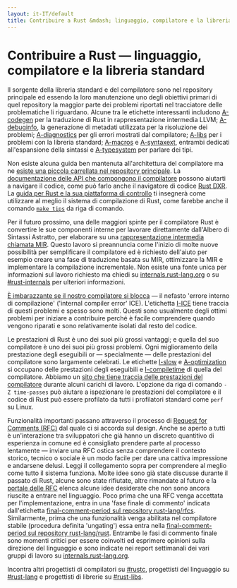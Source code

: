 ```yaml
---
layout: it-IT/default
title: Contribuire a Rust &mdash; linguaggio, compilatore e la libreria standard &middot; Linguaggio di programmazione Rust
---
```


# Contribuire a Rust &mdash; linguaggio, compilatore e la libreria standard

Il sorgente della libreria standard e del compilatore sono nel repository principale
ed essendo la loro manutenzione uno degli obiettivi primari di quel repository
la maggior parte dei problemi riportati nel tracciatore delle problematiche li riguardano.
Alcune tra le etichette interessanti includono [A-codegen] per la traduzione di Rust in 
rappresentazione intermedia LLVM; [A-debuginfo], la generazione di metadati utilizzata
per la risoluzione dei problemi; [A-diagnostics] per gli errori mostrati dal compilatore;
[A-libs] per i problemi con la libreria standard; [A-macros] e [A-syntaxext], entrambi
dedicati all'espansione della sintassi e [A-typesystem] per parlare dei tipi.

Non esiste alcuna guida ben mantenuta all'architettura del compilatore 
ma ne [esiste una piccola carrellata nel repository principale][rustc-guide].
La [documentazione delle API che compongono il compilatore][internals-docs]
possono aiutarti a navigare il codice, come può farlo  anche il navigatore di codice
[Rust DXR]. La [guida per Rust e la sua piattaforma di controllo][testsuite]
ti insegnerà come utilizzare al meglio il sistema di compilazione di Rust,
come farebbe anche il comando [`make tips`][tips] da riga di comando.

Per il futuro prossimo, una delle maggiori spinte per il compilatore Rust 
è convertire le sue componenti interne per lavorare direttamente dall'Albero
di Sintassi Astratto, per elaborare su una [rappresentazione intermedia chiamata MIR][mir].
Questo lavoro si preannuncia come l'inizio di molte nuove possibilità
per semplificare il compilatore ed è richiesto dell'aiuto per esempio
creare una fase di traduzione basata su MIR, ottimizzare la MIR e implementare
la compilazione incrementale.
Non esiste una fonte unica per informazioni sul lavoro richiesto ma chiedi
su [internals.rust-lang.org] o su
[#rust-internals] per ulteriori informazioni.

[È imbarazzante se il nostro compilatore si blocca][ice] &mdash; il 
nefasto 'errore interno di compilazione' ('internal compiler error' ICE). 
L'etichetta [I-ICE] tiene traccia di questi problemi e spesso sono molti.
Questi sono usualmente degli ottimi problemi per iniziare a contribuire
perché è facile comprendere quando vengono riparati e sono relativamente
isolati dal resto del codice.

Le prestazioni di Rust è uno dei suoi più grossi vantaggi; e quella
del suo compilatore è uno dei suoi più grossi problemi.
Ogni miglioramento della prestazione degli eseguibili or &mdash; specialmente &mdash;
delle prestazioni del compilatore sono largamente celebrati.
Le etichette [I-slow] e [A-optimization] si occupano delle prestazioni
degli eseguibili e [I-compiletime] di quella del compilatore. Abbiamo un
[sito che tiene traccia delle prestazioni del compilatore][rustc-perf] 
durante alcuni carichi di lavoro.
L'opzione da riga di comando `-Z time-passes` può aiutare a ispezionare
le prestazioni del compilatore e il codice di Rust può essere profilato
da tutti i profilatori standard come `perf` su Linux.

Funzionalità importanti passano attraverso il processo di [Request for Comments (RFC)][rfc]
dal quale ci si accorda sul design. Anche se aperto a tutti è un'interazione tra
sviluppatori che già hanno un discreto quantitivo di esperienza in comune ed è 
consigliato prendere parte al processo lentamente &mdash;
inviare una RFC ostica senza comprendere il contesto storico, tecnico o sociale
è un modo facile per dare una cattiva impressione e andarsene delusi.
Leggi il collegamento sopra per comprendere al meglio come tutto il sistema funziona.
Molte idee sono già state discusse durante il passato di Rust, alcune sono state
rifiutate, altre rimandate al futuro e la [portale delle RFC][rfc-issues]
elenca alcune idee desiderate che non sono ancora riuscite a entrare
nel linguaggio.
Poco prima che una RFC venga accettata per l'implementazione, entra in 
una 'fase finale di commento' indicata dall'etichetta
[final-comment-period sul repository rust-lang/rfcs][rfc-fcp].
Similarmente, prima che una funzionalità venga abilitata nel compilatore
stabile (procedura definita 'ungating') essa entra nella [final-comment-period sul repository rust-lang/rust][issue-fcp]. 
Entrambe le fasi di commento finale sono momenti critici per essere coinvolti
ed esprimere opinioni sulla direzione del linguaggio e sono indicate
nei report settimanali dei vari gruppi di lavoro su [internals.rust-lang.org].

Incontra altri progettisti di compilatori su [#rustc], progettisti del linguaggio
su [#rust-lang] e progettisti di librerie su [#rust-libs].

<!--
TODO: guide to compile-time benchmarking
TODO: using the triage bot?
TODO: some of this RFC description could probably go in the RFC readme
-->


[#rust-internals]: https://kiwiirc.com/nextclient/#ircs://irc.mozilla.org:6697/#rust-internals?nick=rustacean??
[#rust-lang]: https://kiwiirc.com/nextclient/#ircs://irc.mozilla.org:6697/#rust-lang?nick=rustacean??
[#rust-libs]: https://kiwiirc.com/nextclient/#ircs://irc.mozilla.org:6697/#rust-libs?nick=rustacean??
[#rustc]: https://kiwiirc.com/nextclient/#ircs://irc.mozilla.org:6697/#rustc?nick=rustacean??
[A-codegen]: https://github.com/rust-lang/rust/issues?q=is%3Aopen+is%3Aissue+label%3AA-codegen
[A-debuginfo]: https://github.com/rust-lang/rust/issues?q=is%3Aopen+is%3Aissue+label%3AA-debuginfo
[A-diagnostics]: https://github.com/rust-lang/rust/issues?q=is%3Aopen+is%3Aissue+label%3AA-diagnostics
[A-libs]: https://github.com/rust-lang/rust/issues?q=is%3Aopen+is%3Aissue+label%3AA-libs
[A-macros]: https://github.com/rust-lang/rust/issues?q=is%3Aopen+is%3Aissue+label%3AA-macros
[A-optimization]: https://github.com/rust-lang/rust/issues?q=is%3Aopen+is%3Aissue+label%3AA-optimization
[A-syntaxext]: https://github.com/rust-lang/rust/issues?q=is%3Aopen+is%3Aissue+label%3AA-syntaxext
[A-typesystem]: https://github.com/rust-lang/rust/issues?q=is%3Aopen+is%3Aissue+label%3AA-typesystem
[I-ICE]: https://github.com/rust-lang/rust/labels/I-ICE
[I-compiletime]: https://github.com/rust-lang/rust/issues?q=is%3Aopen+is%3Aissue+label%3AI-compiletime
[I-slow]: https://github.com/rust-lang/rust/issues?q=is%3Aopen+is%3Aissue+label%3AI-slow
[Rust DXR]: https://dxr.mozilla.org/rust/source/src
[ice]: https://users.rust-lang.org/t/glacier-a-big-ol-pile-of-ice/3380
[internals-docs]: https://manishearth.github.io/rust-internals-docs
[internals.rust-lang.org]: https://internals.rust-lang.org/
[issue-fcp]: https://github.com/rust-lang/rust/issues?q=is%3Aopen+is%3Aissue+label%3AB-unstable+label%3Afinal-comment-period
[mir]: https://github.com/rust-lang/rust/issues/27840
[rfc-fcp]: https://github.com/rust-lang/rfcs/pulls?q=is%3Aopen+is%3Apr+label%3Afinal-comment-period
[rfc-issues]: https://github.com/rust-lang/rfcs/issues
[rfc]: https://github.com/rust-lang/rfcs#table-of-contents
[rustc-guide]: https://github.com/rust-lang/rust/blob/master/src/librustc/README.md
[rustc-perf]: http://ncameron.org/perf-rustc/
[testsuite]: https://github.com/rust-lang/rust-wiki-backup/blob/master/Note-testsuite.md
[tips]: https://github.com/rust-lang/rust/blob/3d1f3c9d389d46607ae28c51cc94c1f43d65f3f9/Makefile.in#L48
